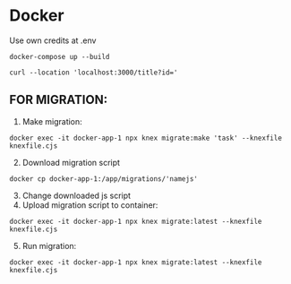 # Docker


Use own credits at .env

<!-- npm i -->

`docker-compose up --build`

`curl --location 'localhost:3000/title?id='`

## FOR MIGRATION:

1. Make migration:

`docker exec -it docker-app-1 npx knex migrate:make 'task' --knexfile knexfile.cjs`

2. Download migration script

`docker cp docker-app-1:/app/migrations/'namejs'`

3. Change downloaded js script 
4. Upload migration script to container:

`docker exec -it docker-app-1 npx knex migrate:latest --knexfile knexfile.cjs`

5. Run migration:

`docker exec -it docker-app-1 npx knex migrate:latest --knexfile knexfile.cjs`